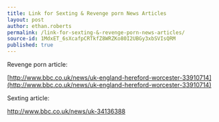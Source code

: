 ```yaml
---
title: Link for Sexting & Revenge porn News Articles
layout: post
author: ethan.roberts
permalink: /link-for-sexting-&-revenge-porn-news-articles/
source-id: 1MdxET_6sXcafpCRTkfZ8WRZKo80I2UBGy3xbSVIsQRM
published: true
---
```

Revenge porn article:

[http://www.bbc.co.uk/news/uk-england-hereford-worcester-33910714](http://www.bbc.co.uk/news/uk-england-hereford-worcester-33910714)

Sexting article:

http://www.bbc.co.uk/news/uk-34136388

